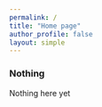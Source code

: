 ```yaml
---
permalink: /
title: "Home page"
author_profile: false
layout: simple
---
```


### Nothing

Nothing here yet